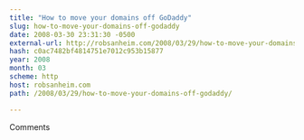 ```yaml
---
title: "How to move your domains off GoDaddy"
slug: how-to-move-your-domains-off-godaddy
date: 2008-03-30 23:31:30 -0500
external-url: http://robsanheim.com/2008/03/29/how-to-move-your-domains-off-godaddy/
hash: c0ac7482bf4814751e7012c953b15877
year: 2008
month: 03
scheme: http
host: robsanheim.com
path: /2008/03/29/how-to-move-your-domains-off-godaddy/

---
```


Comments
